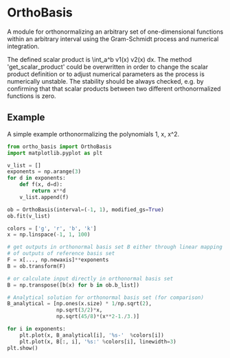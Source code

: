 # OrthoBasis
A module for orthonormalizing an arbitrary set of one-dimensional functions within an arbitrary interval using the Gram-Schmidt process and numerical integration.

The defined scalar product is
\int_a^b v1(x) v2(x) dx.
The method 'get_scalar_product' could be overwritten in order to
change the scalar product definition or to adjust numerical parameters
as the process is numerically unstable. 
The stability should be always checked, e.g. by confirming that that scalar products 
between two different orthonormalized functions is zero.

## Example

A simple example orthonormalizing the polynomials 1, x, x^2.

```py
from ortho_basis import OrthoBasis
import matplotlib.pyplot as plt

v_list = []
exponents = np.arange(3)
for d in exponents: 
    def f(x, d=d):
        return x**d
    v_list.append(f)

ob = OrthoBasis(interval=(-1, 1), modified_gs=True) 
ob.fit(v_list)

colors = ['g', 'r', 'b', 'k']
x = np.linspace(-1, 1, 100)

# get outputs in orthonormal basis set B either through linear mapping
# of outputs of reference basis set
F = x[..., np.newaxis]**exponents
B = ob.transform(F)

# or calculate input directly in orthonormal basis set
B = np.transpose([b(x) for b in ob.b_list])

# Analytical solution for orthonormal basis set (for comparison)
B_analytical = [np.ones(x.size) * 1/np.sqrt(2),
                np.sqrt(3/2)*x,
                np.sqrt(45/8)*(x**2-1./3.)]

for i in exponents:
    plt.plot(x, B_analytical[i], '%s-'  %colors[i])
    plt.plot(x, B[:, i], '%s:' %colors[i], linewidth=3)
plt.show()

```












